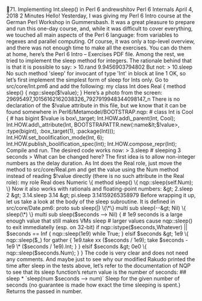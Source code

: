 🔬71. Implementing Int.sleep() in Perl 6 andrewshitov Perl 6 Internals April 4, 2018 2 Minutes Hello! Yesterday, I was giving my Perl 6 Intro course at the German Perl Workshop in Gummersbash. It was a great pleasure to prepare and run this one-day course, and, while it was difficult to cover everything, we touched all main aspects of the Perl 6 language: from variables to regexes and parallel computing. Of course, it was only a top-level overview, and there was not enough time to make all the exercises. You can do them at home, here’s the Perl 6 Intro – Exercises PDF file. Among the rest, we tried to implement the sleep method for integers. The rationale behind that is that it is possible to say: &gt; 10.rand 9.9456903794802 But not: &gt; 10.sleep No such method 'sleep' for invocant of type 'Int' in block  at  line 1 OK, so let’s first implement the simplest form of sleep for Ints only. Go to src/core/Int.pm6 and add the following: my class Int does Real \{ method sleep() \{ nqp::sleep($!value); \} Here’s a photo from the screen: 29695497\_10156162162038326\_7927919948344098147\_n There is no declaration of the $!value attribute in this file, but we know that it can be found somewhere in Perl6/Metamodel/BOOTSTRAP.nqp: # class Int is Cool \{ # has bigint $!value is box\_target; Int.HOW.add\_parent(Int, Cool); Int.HOW.add\_attribute(Int, BOOTSTRAPATTR.new(:name&lt;$!value&gt;, :type(bigint), :box\_target(1), :package(Int))); Int.HOW.set\_boolification\_mode(Int, 6); Int.HOW.publish\_boolification\_spec(Int); Int.HOW.compose\_repr(Int); Compile and run. The desired code works now: &gt; 3.sleep # sleeping 3 seconds &gt; What can be changed here? The first idea is to allow non-integer numbers as the delay duration. As Int does the Real role, just move the method to src/core/Real.pm and get the value using the Num method instead of reading $!value directly (there is no such attribute in the Real role): my role Real does Numeric \{ method sleep() \{ nqp::sleep(self.Num); \} Now it also works with rationals and floating-point numbers: &gt; 2.sleep 2 &gt; 3.14.sleep 3.14 &gt; pi.sleep 3.14159265358979 Before wrapping it up, let us take a look at the body of the sleep subroutine. It is defined in src/core/Date.pm6: proto sub sleep(|) \{\*\} multi sub sleep(--&gt; Nil) \{ sleep(\*) \} multi sub sleep($seconds --&gt; Nil) \{ # 1e9 seconds is a large enough value that still makes VMs sleep # larger values cause nqp::sleep() to exit immediatelly (esp. on 32-bit) if nqp::istype($seconds,Whatever) || $seconds == Inf \{ nqp::sleep(1e9) while True; \} elsif $seconds &gt; 1e9 \{ nqp::sleep($\_) for gather \{ 1e9.take xx ($seconds / 1e9); take $seconds - 1e9 \* ($seconds / 1e9).Int; \} \} elsif $seconds &gt; 0e0 \{ nqp::sleep($seconds.Num); \} \} The code is very clear and does not need any comments. And maybe just to see why our modified Rakudo printed the time after sleep in the tests above, let’s refer to the documentation of NQP to see that its sleep function’s return value is the number of seconds: ## sleep \* \`sleep(num $seconds --&gt; num)\` Sleep for the given number of seconds (no guarantee is made how exact the time sleeping is spent.) Returns the passed in number.